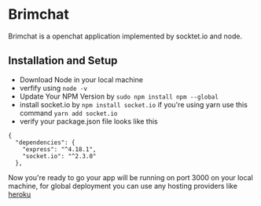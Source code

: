 # Brimchat
Brimchat is a openchat application implemented by socktet.io and node.

## Installation and Setup

- Download Node in your local machine
- verfify using ```node -v```
- Update Your NPM Version by ```sudo npm install npm --global```
- install socket.io by ```npm install socket.io``` if you're using yarn use this command ```yarn add socket.io```
- verify your package.json file looks like this
```
{
  "dependencies": {
    "express": "^4.18.1",
    "socket.io": "^2.3.0"
  },
````

Now you're ready to go your app will be running on port 3000 on your local machine, for global deployment you can use any hosting providers like [heroku](https://id.heroku.com/login)
